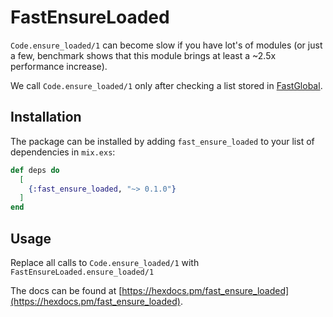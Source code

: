 # FastEnsureLoaded

`Code.ensure_loaded/1` can become slow if you have lot's of modules (or just a few, benchmark shows that this module brings at least a ~2.5x performance increase).

We call `Code.ensure_loaded/1` only after checking a list stored in [FastGlobal](https://github.com/discordapp/fastglobal).


## Installation

The package can be installed by adding `fast_ensure_loaded` to your list of dependencies in `mix.exs`:

```elixir
def deps do
  [
    {:fast_ensure_loaded, "~> 0.1.0"}
  ]
end
```

## Usage

Replace all calls to `Code.ensure_loaded/1` with `FastEnsureLoaded.ensure_loaded/1`

The docs can be found at [https://hexdocs.pm/fast_ensure_loaded](https://hexdocs.pm/fast_ensure_loaded).
